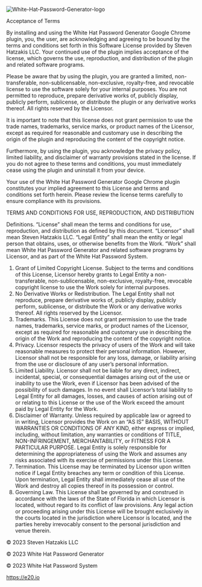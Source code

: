 ![White-Hat-Password-Generator-logo](https://user-images.githubusercontent.com/5213035/232526705-6ccb2ae8-33fe-45a1-8532-0db6c3e453bb.png)

<p class="has-line-data" data-line-start="0" data-line-end="1">Acceptance of Terms</p>
<p class="has-line-data" data-line-start="2" data-line-end="3">By installing and using the White Hat Password Generator Google Chrome plugin, you, the user, are acknowledging and agreeing to be bound by the terms and conditions set forth in this Software License provided by Steven Hatzakis LLC. Your continued use of the plugin implies acceptance of the license, which governs the use, reproduction, and distribution of the plugin and related software programs.</p>
<p class="has-line-data" data-line-start="4" data-line-end="5">Please be aware that by using the plugin, you are granted a limited, non-transferable, non-sublicensable, non-exclusive, royalty-free, and revocable license to use the software solely for your internal purposes. You are not permitted to reproduce, prepare derivative works of, publicly display, publicly perform, sublicense, or distribute the plugin or any derivative works thereof. All rights reserved by the Licensor.</p>
<p class="has-line-data" data-line-start="6" data-line-end="7">It is important to note that this license does not grant permission to use the trade names, trademarks, service marks, or product names of the Licensor, except as required for reasonable and customary use in describing the origin of the plugin and reproducing the content of the copyright notice.</p>
<p class="has-line-data" data-line-start="8" data-line-end="9">Furthermore, by using the plugin, you acknowledge the privacy policy, limited liability, and disclaimer of warranty provisions stated in the license. If you do not agree to these terms and conditions, you must immediately cease using the plugin and uninstall it from your device.</p>
<p class="has-line-data" data-line-start="10" data-line-end="11">Your use of the White Hat Password Generator Google Chrome plugin constitutes your implied agreement to this License and terms and conditions set forth herein. Please review the license terms carefully to ensure compliance with its provisions.</p>
<p class="has-line-data" data-line-start="12" data-line-end="13">TERMS AND CONDITIONS FOR USE, REPRODUCTION, AND DISTRIBUTION</p>



<p class="has-line-data" data-line-start="14" data-line-end="15">Definitions. “License” shall mean the terms and conditions for use, reproduction, and distribution as defined by this document. “Licensor” shall mean Steven Hatzakis LLC. “Legal Entity” shall mean the entity or legal person that obtains, uses, or otherwise benefits from the Work. “Work” shall mean White Hat Password Generator and related software programs by Licensor, and as part of the White Hat Password System.</p>
<ol>
<li class="has-line-data" data-line-start="16" data-line-end="17">Grant of Limited Copyright License. Subject to the terms and conditions of this License, Licensor hereby grants to Legal Entity a non-transferable, non-sublicensable, non-exclusive, royalty-free, revocable copyright license to use the Work solely for internal purposes.</li>
<li class="has-line-data" data-line-start="17" data-line-end="18">No Derivative Works or Redistribution. The Legal Entity shall not reproduce, prepare derivative works of, publicly display, publicly perform, sublicense, or distribute the Work or any derivative works thereof. All rights reserved by the Licensor.</li>
<li class="has-line-data" data-line-start="18" data-line-end="19">Trademarks. This License does not grant permission to use the trade names, trademarks, service marks, or product names of the Licensor, except as required for reasonable and customary use in describing the origin of the Work and reproducing the content of the copyright notice.</li>
<li class="has-line-data" data-line-start="19" data-line-end="20">Privacy. Licensor respects the privacy of users of the Work and will take reasonable measures to protect their personal information. However, Licensor shall not be responsible for any loss, damage, or liability arising from the use or disclosure of any user’s personal information.</li>
<li class="has-line-data" data-line-start="20" data-line-end="21">Limited Liability. Licensor shall not be liable for any direct, indirect, incidental, special, or consequential damages arising out of the use or inability to use the Work, even if Licensor has been advised of the possibility of such damages. In no event shall Licensor’s total liability to Legal Entity for all damages, losses, and causes of action arising out of or relating to this License or the use of the Work exceed the amount paid by Legal Entity for the Work.</li>
<li class="has-line-data" data-line-start="21" data-line-end="22">Disclaimer of Warranty. Unless required by applicable law or agreed to in writing, Licensor provides the Work on an “AS IS” BASIS, WITHOUT WARRANTIES OR CONDITIONS OF ANY KIND, either express or implied, including, without limitation, any warranties or conditions of TITLE, NON-INFRINGEMENT, MERCHANTABILITY, or FITNESS FOR A PARTICULAR PURPOSE. Legal Entity is solely responsible for determining the appropriateness of using the Work and assumes any risks associated with its exercise of permissions under this License.</li>
<li class="has-line-data" data-line-start="22" data-line-end="23">Termination. This License may be terminated by Licensor upon written notice if Legal Entity breaches any term or condition of this License. Upon termination, Legal Entity shall immediately cease all use of the Work and destroy all copies thereof in its possession or control.</li>
<li class="has-line-data" data-line-start="23" data-line-end="25">Governing Law. This License shall be governed by and construed in accordance with the laws of the State of Florida in which Licensor is located, without regard to its conflict of law provisions. Any legal action or proceeding arising under this License will be brought exclusively in the courts located in the jurisdiction where Licensor is located, and the parties hereby irrevocably consent to the personal jurisdiction and venue therein.</li>
</ol>
<p class="has-line-data" data-line-start="25" data-line-end="26">© 2023 Steven Hatzakis LLC</p>
<p class="has-line-data" data-line-start="27" data-line-end="28">© 2023 White Hat Password Generator</p>
<p class="has-line-data" data-line-start="30" data-line-end="31">© 2023 White Hat Password System</p>
<p class="has-line-data" data-line-start="32" data-line-end="33"><a href="https://e20.io">https://e20.io</a></p>
